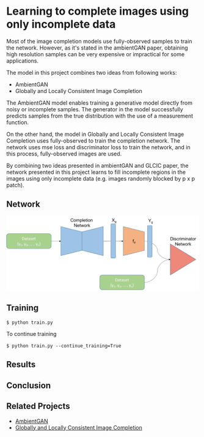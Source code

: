 # Learning to complete images using only incomplete data  

Most of the image completion models use fully-observed samples to train the network. However, as it's stated in the ambientGAN paper, obtaining high resolution samples can be very expensive or impractical for some applications.  

The model in this project combines two ideas from following works:  
* AmbientGAN  
* Globally and Locally Consistent Image Completion  

The AmbientGAN model enables training a generative model directly from noisy or incomplete samples. The generator in the model successfully predicts samples from the true distribution with the use of a measurement function.   

On the other hand, the model in Globally and Locally Consistent Image Completion uses fully-observed to train the completion network. The network uses mse loss and discriminator loss to train the network, and in this process, fully-observed images are used.  

By combining two ideas presented in ambientGAN and GLCIC paper, the network presented in this project learns to fill incomplete regions in the images using only incomplete data (e.g. images randomly blocked by p x p patch).  


## Network
![Alt text](images/network.png?raw=true "network")  


## Training  
```
$ python train.py 
```

To continue training  
```
$ python train.py --continue_training=True
```


## Results  

## Conclusion  


## Related Projects  
* [AmbientGAN](https://openreview.net/forum?id=Hy7fDog0b)
* [Globally and Locally Consistent Image Completion](http://hi.cs.waseda.ac.jp/~iizuka/projects/completion/en/)  


